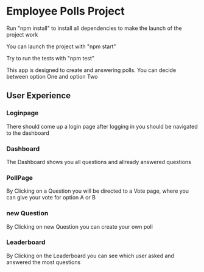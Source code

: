 # Employee Polls Project

Run "npm install" to install all dependencies to make the launch of the project work

You can launch the project with "npm start"

Try to run the tests with "npm test"

This app is designed to create and answering polls. You can decide between option One and option Two

## User Experience
### Loginpage
There should come up a login page
after logging in you should be navigated to the dashboard
### Dashboard
The Dashboard shows you all questions and allready answered questions

### PollPage
By Clicking on a Question you will be directed to a Vote page, where you can give your vote for option A or B

### new Question
By Clicking on new Question you can create your own poll

### Leaderboard
By Clicking on the Leaderboard you can see which user asked and answered the most questions